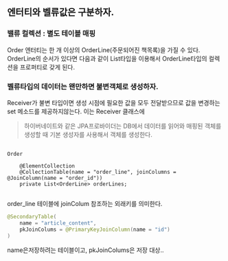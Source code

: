 ## 엔터티와 벨류값은 구분하자.

### 밸류 컬렉션 : 별도 테이블 매핑
Order 엔터티는 한 개 이상의 OrderLine(주문되어진 책목록)을 가질 수 있다. OrderLine의 순서가 있다면 다음과 같이 List타입을 이용해서 OrderLine타입의 컬렉션을 프로퍼티로 갖게 된다.







### 벨류타입의 데이터는 왠만하면 불변객체로 생성하자.
Receiver가 불변 타입이면 생성 시점에 필요한 값을 모두 전달받으므로 값을 변경하는 set 메소드를 제공하지않는다. 이는 Receiver 클래스에 


> 하이버네이트와 같은 JPA프로바이더는 DB에서 데이터를 읽어와 매핑된 객체를 생성할 때 기본 생성자를 사용해서 객체를 생성한다.
 



##
```
Order

    @ElementCollection
    @CollectionTable(name = "order_line", joinColumns = @JoinColumn(name = "order_id"))
    private List<OrderLine> orderLines;
    
```

order_line 테이블에  joinColum 참조하는 외래키를 의미한다.

```java
@SecondaryTable(
    name = "article_content",
    pkJoinColums = @PrimaryKeyJoinColumn(name = "id")
)
```

name은저장하려는 테이블이고, pkJoinColums은 저장 대상..